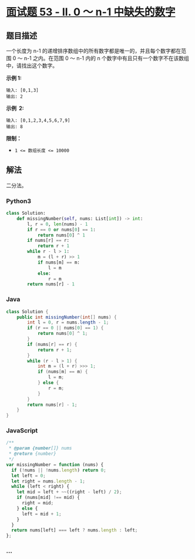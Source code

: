 # [面试题 53 - II. 0 ～ n-1 中缺失的数字](https://leetcode-cn.com/problems/que-shi-de-shu-zi-lcof/)

## 题目描述

一个长度为 n-1 的递增排序数组中的所有数字都是唯一的，并且每个数字都在范围 0 ～ n-1 之内。在范围 0 ～ n-1 内的 n 个数字中有且只有一个数字不在该数组中，请找出这个数字。

**示例 1:**

```
输入: [0,1,3]
输出: 2
```

**示例  2:**

```
输入: [0,1,2,3,4,5,6,7,9]
输出: 8
```

**限制：**

- `1 <= 数组长度 <= 10000`

## 解法

二分法。

<!-- tabs:start -->

### **Python3**

```python
class Solution:
    def missingNumber(self, nums: List[int]) -> int:
        l, r = 0, len(nums) - 1
        if r == 0 or nums[0] == 1:
            return nums[0] ^ 1
        if nums[r] == r:
            return r + 1
        while r - l > 1:
            m = (l + r) >> 1
            if nums[m] == m:
                l = m
            else:
                r = m
        return nums[r] - 1
```

### **Java**

```java
class Solution {
    public int missingNumber(int[] nums) {
        int l = 0, r = nums.length - 1;
        if (r == 0 || nums[0] == 1) {
            return nums[0] ^ 1;
        }
        if (nums[r] == r) {
            return r + 1;
        }
        while (r - l > 1) {
            int m = (l + r) >>> 1;
            if (nums[m] == m) {
                l = m;
            } else {
                r = m;
            }
        }
        return nums[r] - 1;
    }
}
```

### **JavaScript**

```js
/**
 * @param {number[]} nums
 * @return {number}
 */
var missingNumber = function (nums) {
  if (!nums || !nums.length) return 0;
  let left = 0;
  let right = nums.length - 1;
  while (left < right) {
    let mid = left + ~~((right - left) / 2);
    if (nums[mid] !== mid) {
      right = mid;
    } else {
      left = mid + 1;
    }
  }
  return nums[left] === left ? nums.length : left;
};
```

### **...**

```

```

<!-- tabs:end -->
